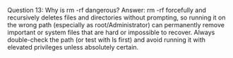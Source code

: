 Question 13: Why is rm -rf dangerous?
Answer: rm -rf forcefully and recursively deletes files and directories without prompting, so running it on the wrong path (especially as root/Administrator) can permanently remove important or system files that are hard or impossible to recover. Always double-check the path (or test with ls first) and avoid running it with elevated privileges unless absolutely certain.